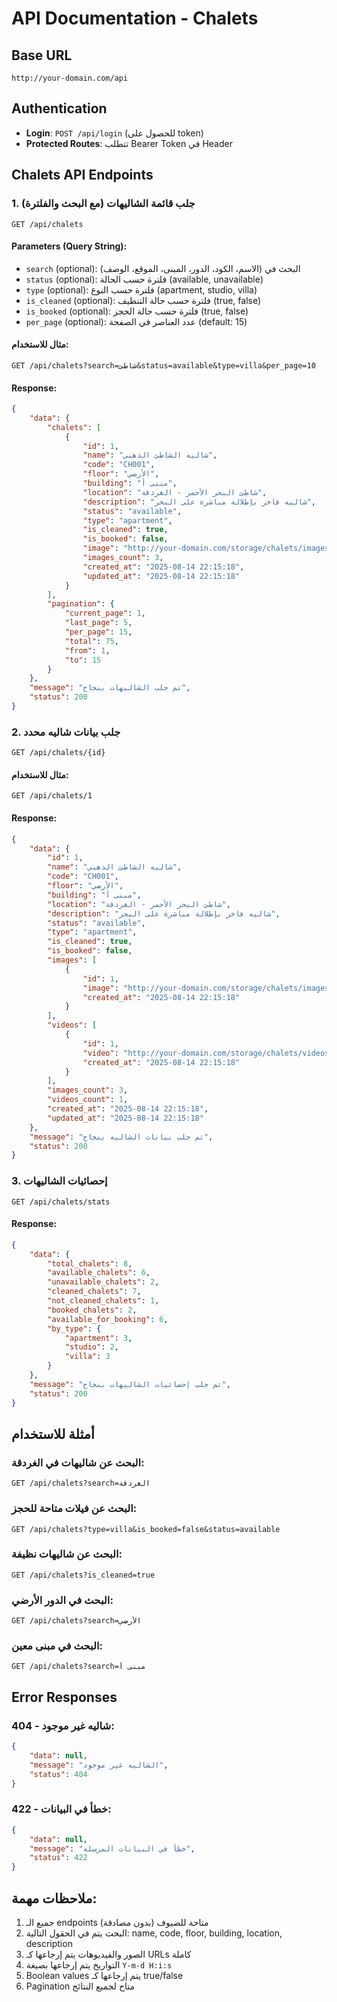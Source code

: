# API Documentation - Chalets

## Base URL
```
http://your-domain.com/api
```

## Authentication
- **Login**: `POST /api/login` (للحصول على token)
- **Protected Routes**: تتطلب Bearer Token في Header

## Chalets API Endpoints

### 1. جلب قائمة الشاليهات (مع البحث والفلترة)
```
GET /api/chalets
```

#### Parameters (Query String):
- `search` (optional): البحث في (الاسم، الكود، الدور، المبنى، الموقع، الوصف)
- `status` (optional): فلترة حسب الحالة (available, unavailable)
- `type` (optional): فلترة حسب النوع (apartment, studio, villa)
- `is_cleaned` (optional): فلترة حسب حالة التنظيف (true, false)
- `is_booked` (optional): فلترة حسب حالة الحجز (true, false)
- `per_page` (optional): عدد العناصر في الصفحة (default: 15)

#### مثال للاستخدام:
```
GET /api/chalets?search=شاطئ&status=available&type=villa&per_page=10
```

#### Response:
```json
{
    "data": {
        "chalets": [
            {
                "id": 1,
                "name": "شاليه الشاطئ الذهبي",
                "code": "CH001",
                "floor": "الأرضي",
                "building": "مبنى أ",
                "location": "شاطئ البحر الأحمر - الغردقة",
                "description": "شاليه فاخر بإطلالة مباشرة على البحر",
                "status": "available",
                "type": "apartment",
                "is_cleaned": true,
                "is_booked": false,
                "image": "http://your-domain.com/storage/chalets/images/image1.jpg",
                "images_count": 3,
                "created_at": "2025-08-14 22:15:18",
                "updated_at": "2025-08-14 22:15:18"
            }
        ],
        "pagination": {
            "current_page": 1,
            "last_page": 5,
            "per_page": 15,
            "total": 75,
            "from": 1,
            "to": 15
        }
    },
    "message": "تم جلب الشاليهات بنجاح",
    "status": 200
}
```

### 2. جلب بيانات شاليه محدد
```
GET /api/chalets/{id}
```

#### مثال للاستخدام:
```
GET /api/chalets/1
```

#### Response:
```json
{
    "data": {
        "id": 1,
        "name": "شاليه الشاطئ الذهبي",
        "code": "CH001",
        "floor": "الأرضي",
        "building": "مبنى أ",
        "location": "شاطئ البحر الأحمر - الغردقة",
        "description": "شاليه فاخر بإطلالة مباشرة على البحر",
        "status": "available",
        "type": "apartment",
        "is_cleaned": true,
        "is_booked": false,
        "images": [
            {
                "id": 1,
                "image": "http://your-domain.com/storage/chalets/images/image1.jpg",
                "created_at": "2025-08-14 22:15:18"
            }
        ],
        "videos": [
            {
                "id": 1,
                "video": "http://your-domain.com/storage/chalets/videos/video1.mp4",
                "created_at": "2025-08-14 22:15:18"
            }
        ],
        "images_count": 3,
        "videos_count": 1,
        "created_at": "2025-08-14 22:15:18",
        "updated_at": "2025-08-14 22:15:18"
    },
    "message": "تم جلب بيانات الشاليه بنجاح",
    "status": 200
}
```

### 3. إحصائيات الشاليهات
```
GET /api/chalets/stats
```

#### Response:
```json
{
    "data": {
        "total_chalets": 8,
        "available_chalets": 6,
        "unavailable_chalets": 2,
        "cleaned_chalets": 7,
        "not_cleaned_chalets": 1,
        "booked_chalets": 2,
        "available_for_booking": 6,
        "by_type": {
            "apartment": 3,
            "studio": 2,
            "villa": 3
        }
    },
    "message": "تم جلب إحصائيات الشاليهات بنجاح",
    "status": 200
}
```

## أمثلة للاستخدام

### البحث عن شاليهات في الغردقة:
```
GET /api/chalets?search=الغردقة
```

### البحث عن فيلات متاحة للحجز:
```
GET /api/chalets?type=villa&is_booked=false&status=available
```

### البحث عن شاليهات نظيفة:
```
GET /api/chalets?is_cleaned=true
```

### البحث في الدور الأرضي:
```
GET /api/chalets?search=الأرضي
```

### البحث في مبنى معين:
```
GET /api/chalets?search=مبنى أ
```

## Error Responses

### 404 - شاليه غير موجود:
```json
{
    "data": null,
    "message": "الشاليه غير موجود",
    "status": 404
}
```

### 422 - خطأ في البيانات:
```json
{
    "data": null,
    "message": "خطأ في البيانات المرسلة",
    "status": 422
}
```

## ملاحظات مهمة:
1. جميع الـ endpoints متاحة للضيوف (بدون مصادقة)
2. البحث يتم في الحقول التالية: name, code, floor, building, location, description
3. الصور والفيديوهات يتم إرجاعها كـ URLs كاملة
4. التواريخ يتم إرجاعها بصيغة `Y-m-d H:i:s`
5. Boolean values يتم إرجاعها كـ true/false
6. Pagination متاح لجميع النتائج
